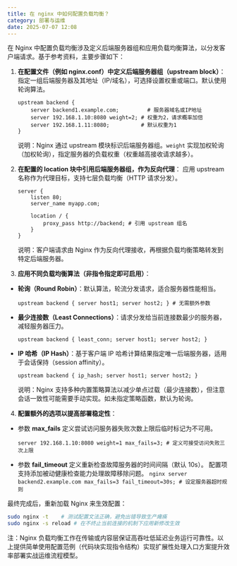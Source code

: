 ```yaml
---
title: 在 nginx 中如何配置负载均衡？
category: 部署与运维
date: 2025-07-07 12:08
---
```

在 Nginx 中配置负载均衡涉及定义后端服务器组和应用负载均衡算法，以分发客户端请求。基于参考资料，主要步骤如下：

1.  **在配置文件（例如 nginx.conf）中定义后端服务器组（upstream block）**： 指定一组后端服务器及其地址（IP/域名），可选择设置权重或端口。默认使用轮询算法。
    ```nginx
    upstream backend {
        server backend1.example.com;         # 服务器域名或IP地址
        server 192.168.1.10:8080 weight=2; # 权重为2，请求概率加倍
        server 192.168.1.11:8080;          # 默认权重为1
    }
    ```
    说明：Nginx 通过 upstream 模块标识后端服务器组。`weight` 实现加权轮询（加权轮询），指定服务器的负载权重（权重越高接收请求越多）。

2.  **在配置的 location 块中引用后端服务器组，作为反向代理**： 应用 upstream 名称作为代理目标，支持七层负载均衡（HTTP 请求分发）。
    ```nginx
    server {
        listen 80;
        server_name myapp.com;

        location / {
            proxy_pass http://backend; # 引用 upstream 组名
        }
    }
    ```
    说明：客户端请求由 Nginx 作为反向代理接收，再根据负载均衡策略转发到特定后端服务器。

3.  **应用不同负载均衡算法（非指令指定即可启用）**：
   - **轮询（Round Robin）**：默认算法，轮流分发请求，适合服务器性能相当。
     ```nginx
     upstream backend { server host1; server host2; } # 无需额外参数
     ```
   - **最少连接数（Least Connections）**：请求分发给当前连接数最少的服务器，减轻服务器压力。
     ```nginx
     upstream backend { least_conn; server host1; server host2; }
     ```
   - **IP 哈希（IP Hash）**：基于客户端 IP 哈希计算结果指定唯一后端服务器，适用于会话保持（session affinity）。
     ```nginx
     upstream backend { ip_hash; server host1; server host2; }
     ```
     说明：Nginx 支持多种内置策略算法以减少单点过载（最少连接数），但注意会话一致性可能需要手动实现。如未指定策略函数，默认为轮询。

4.  **配置额外的选项以提高部署稳定性**：
   - 参数 **max_fails** 定义尝试访问服务器失败次数上限后临时标记为不可用。
     ```nginx
     server 192.168.1.10:8080 weight=1 max_fails=3; # 定义可接受访问失败三次上限
     ```
   - 参数 **fail_timeout** 定义重新检查故障服务器的时间间隔（默认 10s）。
     配置项支持添加被动健康检查能力处理故障移除问题。
    ```nginx
    server backend2.example.com max_fails=3 fail_timeout=30s; # 设定服务器超时规则
    ```

最终完成后，重新加载 Nginx 来生效配置：
```bash
sudo nginx -t    # 测试配置文法正确，避免出错导致生产瘫痪
sudo nginx -s reload # 在不终止当前连接的机制下应用新修改生效 
```
注：Nginx 负载均衡工作在传输或内容层保证高吞吐低延迟业务运行可靠性。以上提供简单使用配置范例（代码块实现指令结构）实现扩展性处理入口方案提升效率部署实战运维流程模型。
